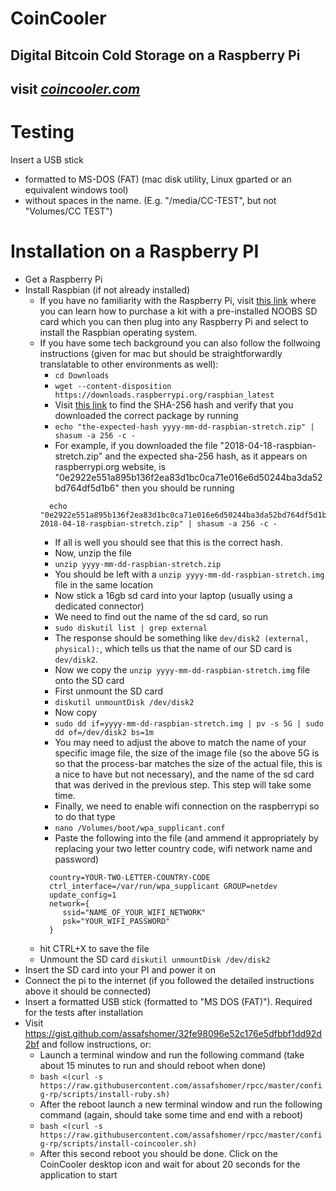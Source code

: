 # CoinCooler
## Digital Bitcoin Cold Storage on a Raspberry Pi
## visit [*coincooler.com*](http://coincooler.com/)

# Testing
Insert a USB stick
- formatted to MS-DOS (FAT) (mac disk utility, Linux gparted or an equivalent windows tool)
- without spaces in the name. (E.g. "/media/CC-TEST", but not "Volumes/CC TEST")

# Installation on a Raspberry PI
- Get a Raspberry Pi
- Install Raspbian (if not already installed)
  - If you have no familiarity with the Raspberry Pi, visit [this link](https://www.raspberrypi.org/downloads/noobs/) where you can learn how to purchase a kit with a pre-installed NOOBS SD card which you can then plug into any Raspberry Pi and select to install the Raspbian operating system.
  - If you have some tech background you can also follow the follwoing instructions (given for mac but should be straightforwardly translatable to other environments as well):
    - `cd Downloads`
    - `wget --content-disposition https://downloads.raspberrypi.org/raspbian_latest`
    - Visit [this link](https://www.raspberrypi.org/downloads/raspbian/) to find the SHA-256 hash and verify that you downloaded the correct package by running
    - `echo "the-expected-hash yyyy-mm-dd-raspbian-stretch.zip" | shasum -a 256 -c -`
    - For example, if you downloaded the file "2018-04-18-raspbian-stretch.zip" and the expected sha-256 hash, as it appears on raspberrypi.org website, is "0e2922e551a895b136f2ea83d1bc0ca71e016e6d50244ba3da52bd764df5d1b6" then you should be running
    ```
      echo "0e2922e551a895b136f2ea83d1bc0ca71e016e6d50244ba3da52bd764df5d1b6  2018-04-18-raspbian-stretch.zip" | shasum -a 256 -c -
    ```
    - If all is well you should see that this is the correct hash.
    - Now, unzip the file
    - `unzip yyyy-mm-dd-raspbian-stretch.zip`
    - You should be left with a `unzip yyyy-mm-dd-raspbian-stretch.img` file in the same location
    - Now stick a 16gb sd card into your laptop (usually using a dedicated connector)
    - We need to find out the name of the sd card, so run
    - `sudo diskutil list | grep external`
    - The response should be something like `dev/disk2 (external, physical):`, which tells us that the name of our SD card is `dev/disk2`.
    - Now we copy the `unzip yyyy-mm-dd-raspbian-stretch.img` file onto the SD card
    - First unmount the SD card
    - `diskutil unmountDisk /dev/disk2`
    - Now copy
    - `sudo dd if=yyyy-mm-dd-raspbian-stretch.img | pv -s 5G | sudo dd of=/dev/disk2 bs=1m`
    - You may need to adjust the above to match the name of your specific image file, the size of the image file (so the above 5G is so that the process-bar matches the size of the actual file, this is a nice to have but not necessary), and the name of the sd card that was derived in the previous step. This step will take some time.
    - Finally, we need to enable wifi connection on the raspberrypi so to do that type
    - `nano /Volumes/boot/wpa_supplicant.conf`
    - Paste the following into the file (and ammend it appropriately by replacing your two letter country code, wifi network name and password)
    ```
      country=YOUR-TWO-LETTER-COUNTRY-CODE
      ctrl_interface=/var/run/wpa_supplicant GROUP=netdev
      update_config=1
      network={
         ssid="NAME_OF_YOUR_WIFI_NETWORK"
         psk="YOUR_WIFI_PASSWORD"
      }
    ```
  - hit CTRL+X to save the file
  - Unmount the SD card `diskutil unmountDisk /dev/disk2`
- Insert the SD card into your PI and power it on
- Connect the pi to the internet (if you followed the detailed instructions above it should be connected)
- Insert a formatted USB stick (formatted to "MS DOS (FAT)"). Required for the tests after installation
- Visit https://gist.github.com/assafshomer/32fe98096e52c176e5dfbbf1dd92d2bf and follow instructions, or:
  - Launch a terminal window and run the following command (take about 15 minutes to run and should reboot when done)
  - `bash <(curl -s https://raw.githubusercontent.com/assafshomer/rpcc/master/config-rp/scripts/install-ruby.sh)`
  - After the reboot launch a new terminal window and run the following command (again, should take some time and end with a reboot)
  - `bash <(curl -s https://raw.githubusercontent.com/assafshomer/rpcc/master/config-rp/scripts/install-coincooler.sh)`
  - After this second reboot you should be done. Click on the CoinCooler desktop icon and wait for about 20 seconds for the application to start
